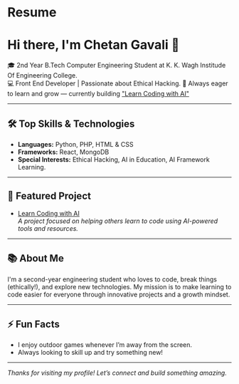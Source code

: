 # Resume

# Hi there, I'm Chetan Gavali 👋

🎓 2nd Year B.Tech Computer Engineering Student at K. K. Wagh Institude Of Engineering College.  
💻 Front End Developer | Passionate about Ethical Hacking.
🚀 Always eager to learn and grow — currently building ["Learn Coding with AI"](https://github.com/chetanngavali/learn-coding-with-ai)

---

## 🛠️ Top Skills & Technologies

- **Languages:** Python, PHP, HTML & CSS
- **Frameworks:** React, MongoDB
- **Special Interests:** Ethical Hacking, AI in Education, AI Framework Learning.

---

## 🌟 Featured Project

- [Learn Coding with AI](https://github.com/chetanngavali/learn-coding-with-ai)  
  _A project focused on helping others learn to code using AI-powered tools and resources._

---

## 📚 About Me

I'm a second-year engineering student who loves to code, break things (ethically!), and explore new technologies. My mission is to make learning to code easier for everyone through innovative projects and a growth mindset.

---

## ⚡ Fun Facts

- I enjoy outdoor games whenever I’m away from the screen.
- Always looking to skill up and try something new!

---

_Thanks for visiting my profile! Let’s connect and build something amazing._
